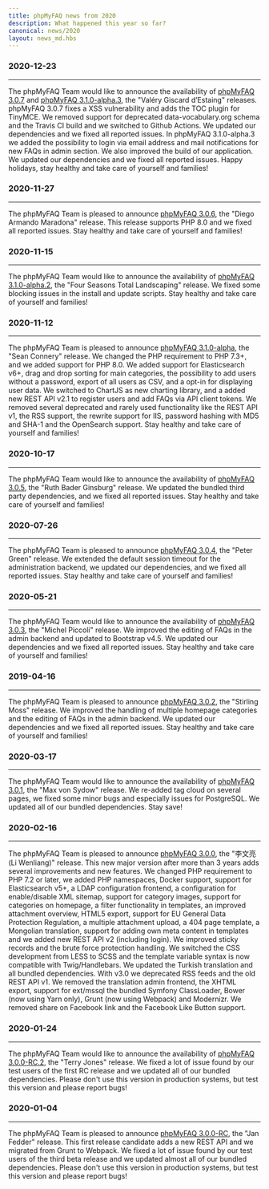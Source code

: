 ```yaml
---
title: phpMyFAQ news from 2020
description: What happened this year so far?
canonical: news/2020
layout: news_md.hbs
---
```


### 2020-12-23

---

The phpMyFAQ Team would like to announce the availability of [phpMyFAQ 3.0.7](/download) and
[phpMyFAQ 3.1.0-alpha.3](/download), the "Valéry Giscard d’Estaing" releases. phpMyFAQ 3.0.7 fixes a XSS vulnerability
and adds the TOC plugin for TinyMCE. We removed support for deprecated data-vocabulary.org schema and the Travis CI
build and we switched to Github Actions. We updated our dependencies and we fixed all reported issues. In
phpMyFAQ 3.1.0-alpha.3 we added the possibility to login via email address and mail notifications for new FAQs in admin
section. We also improved the build of our application. We updated our dependencies and we fixed all reported issues.
Happy holidays, stay healthy and take care of yourself and families!

### 2020-11-27

---

The phpMyFAQ Team is pleased to announce [phpMyFAQ 3.0.6](/download), the "Diego Armando Maradona" release. This release
supports PHP 8.0 and we fixed all reported issues. Stay healthy and take care of yourself and families!

### 2020-11-15

---

The phpMyFAQ Team would like to announce the availability of [phpMyFAQ 3.1.0-alpha.2](/download), the "Four Seasons
Total Landscaping" release. We fixed some blocking issues in the install and update scripts. Stay healthy and take care
of yourself and families!

### 2020-11-12

---

The phpMyFAQ Team is pleased to announce [phpMyFAQ 3.1.0-alpha](/download), the "Sean Connery" release. We changed the
PHP requirement to PHP 7.3+, and we added support for PHP 8.0. We added support for Elasticsearch v6+, drag and drop
sorting for main categories, the possibility to add users without a password, export of all users as CSV, and a opt-in
for displaying user data. We switched to ChartJS as new charting library, and a added new REST API v2.1 to register
users and add FAQs via API client tokens. We removed several deprecated and rarely used functionality like the REST API
v1, the RSS support, the rewrite support for IIS, password hashing with MD5 and SHA-1 and the OpenSearch support. Stay
healthy and take care of yourself and families!

### 2020-10-17

---

The phpMyFAQ Team would like to announce the availability of [phpMyFAQ 3.0.5](/download), the "Ruth Bader Ginsburg"
release. We updated the bundled third party dependencies, and we fixed all reported issues. Stay healthy and take care
of yourself and families!

### 2020-07-26

---

The phpMyFAQ Team is pleased to announce [phpMyFAQ 3.0.4](/download), the "Peter Green" release. We extended the default
session timeout for the administration backend, we updated our dependencies, and we fixed all reported issues. Stay
healthy and take care of yourself and families!

### 2020-05-21

---

The phpMyFAQ Team would like to announce the availability of [phpMyFAQ 3.0.3](/download), the "Michel Piccoli" release.
We improved the editing of FAQs in the admin backend and updated to Bootstrap v4.5. We updated our dependencies and
we fixed all reported issues. Stay healthy and take care of yourself and families!

### 2019-04-16

---

The phpMyFAQ Team is pleased to announce [phpMyFAQ 3.0.2](/download), the "Stirling Moss" release. We improved the
handling of multiple homepage categories and the editing of FAQs in the admin backend. We updated our dependencies and
we fixed all reported issues. Stay healthy and take care of yourself and families!

### 2020-03-17

---

The phpMyFAQ Team would like to announce the availability of [phpMyFAQ 3.0.1](/download), the "Max von Sydow" release.
We re-added tag cloud on several pages, we fixed some minor bugs and especially issues for PostgreSQL. We updated all of
our bundled dependencies. Stay save!

### 2020-02-16

---

The phpMyFAQ Team is pleased to announce [phpMyFAQ 3.0.0](/download), the "李文亮 (Li Wenliang)" release. This new major
version after more than 3 years adds several improvements and new features. We changed PHP requirement to PHP 7.2 or
later, we added PHP namespaces, Docker support, support for Elasticsearch v5+, a LDAP configuration frontend, a
configuration for enable/disable XML sitemap, support for category images, support for categories on homepage, a filter
functionality in templates, an improved attachment overview, HTML5 export, support for EU General Data Protection
Regulation, a multiple attachment upload, a 404 page template, a Mongolian translation, support for adding own meta
content in templates and we added new REST API v2 (including login). We improved sticky records and the brute force
protection handling. We switched the CSS development from LESS to SCSS and the template variable syntax is now
compatible with Twig/Handlebars. We updated the Turkish translation and all bundled dependencies. With v3.0 we
deprecated RSS feeds and the old REST API v1. We removed the translation admin frontend, the XHTML export, support for
ext/mssql the bundled Symfony ClassLoader, Bower (now using Yarn only), Grunt (now using Webpack) and Modernizr. We
removed share on Facebook link and the Facebook Like Button support.

### 2020-01-24

---

The phpMyFAQ Team would like to announce the availability of [phpMyFAQ 3.0.0-RC.2](/download), the "Terry Jones" release.
We fixed a lot of issue found by our test users of the first RC release and we updated all of our bundled
dependencies. Please don't use this version in production systems, but test this version and please report bugs!

### 2020-01-04

---

The phpMyFAQ Team is pleased to announce [phpMyFAQ 3.0.0-RC](/download), the "Jan Fedder" release. This first release
candidate adds a new REST API and we migrated from Grunt to Webpack. We fixed a lot of issue found by our test users of
the third beta release and we updated almost all of our bundled dependencies. Please don't use this version in production
systems, but test this version and please report bugs!
